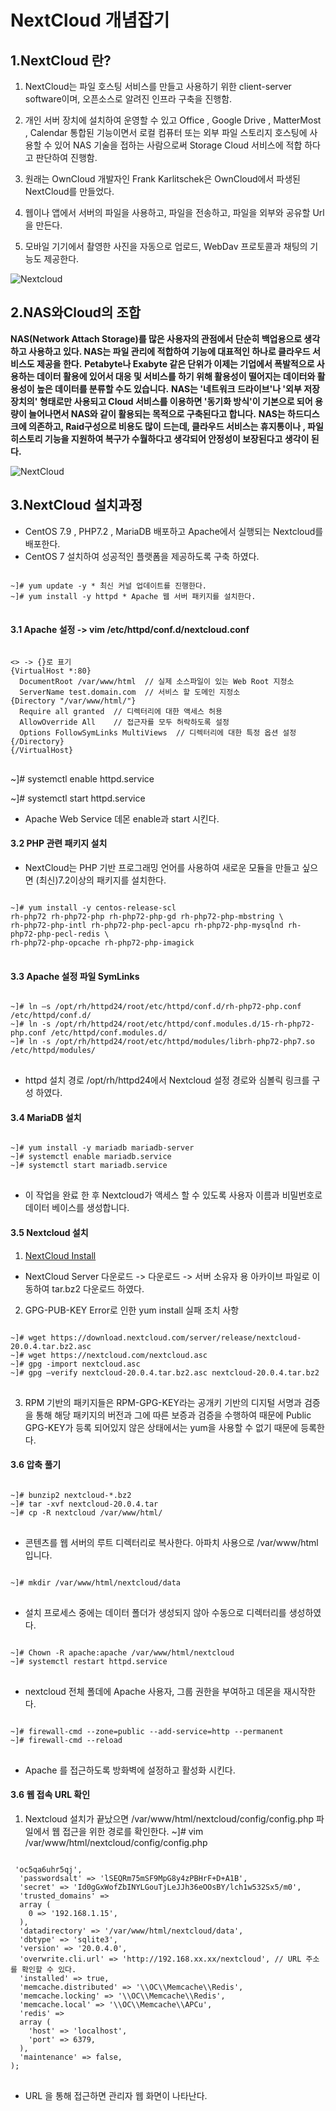 NextCloud 개념잡기
====

1.NextCloud 란?
----
1. NextCloud는 파일 호스팅 서비스를 만들고 사용하기 위한 client-server software이며, 오픈소스로 알려진 인프라 구축을 진행함.

2. 개인 서버 장치에 설치하여 운영할 수 있고 Office , Google Drive , MatterMost , Calendar 통합된 기능이면서
로컬 컴퓨터 또는 외부 파일 스토리지 호스팅에 사용할 수 있어 NAS 기술을 접하는 사람으로써 Storage Cloud 서비스에 적합
하다고 판단하여 진행함.

3. 원래는 OwnCloud 개발자인 Frank Karlitschek은 OwnCloud에서 파생된 NextCloud를 만들었다.

4. 웹이나 앱에서 서버의 파일을 사용하고, 파일을 전송하고, 파일을 외부와 공유할 Url을 만든다.

5. 모바일 기기에서 촬영한 사진을 자동으로 업로드, WebDav 프로토콜과 채팅의 기능도 제공한다.

![Nextcloud](/image/1.JPG)

2.NAS와Cloud의 조합
----

**NAS(Network Attach Storage)를 많은 사용자의 관점에서 단순히 백업용으로 생각하고 사용하고 있다. NAS는 파일 관리에 적합하여 
기능에 대표적인 하나로 클라우드 서비스도 제공을 한다.**
**Petabyte나 Exabyte 같은 단위가 이제는 기업에서 폭발적으로 사용하는 데이터 활용에 있어서 대응 및 서비스를 하기 위해
활용성이 떨어지는 데이터와 활용성이 높은 데이터를 분류할 수도 있습니다.**
**NAS는 '네트워크 드라이브'나 '외부 저장장치의' 형태로만 사용되고 Cloud 서비스를 이용하면 '동기화 방식'이 기본으로 되어
용량이 늘어나면서 NAS와 같이 활용되는 목적으로 구축된다고 합니다.**
**NAS는 하드디스크에 의존하고, Raid구성으로 비용도 많이 드는데, 클라우드 서비스는 휴지통이나 , 파일 히스토리 기능을 지원하여
복구가 수월하다고 생각되어 안정성이 보장된다고 생각이 된다.**

![NextCloud](/image/2.JPG)

3.NextCloud 설치과정
----
* CentOS 7.9 , PHP7.2 , MariaDB 배포하고 Apache에서 실행되는 Nextcloud를 배포한다.
* CentOS 7 설치하여 성공적인 플랫폼을 제공하도록 구축 하였다.
<pre>
<code>
~]# yum update -y * 최신 커널 업데이트를 진행한다.
~]# yum install -y httpd * Apache 웹 서버 패키지를 설치한다.
</code>
</pre>

#### 3.1 Apache 설정 -> vim /etc/httpd/conf.d/nextcloud.conf
<pre>
<code>
<> -> {}로 표기
{VirtualHost *:80} 
  DocumentRoot /var/www/html  // 실제 소스파일이 있는 Web Root 지정소
  ServerName test.domain.com  // 서비스 할 도메인 지정소
{Directory "/var/www/html/"}
  Require all granted  // 디렉터리에 대한 액세스 허용
  AllowOverride All    // 접근자를 모두 허락하도록 설정
  Options FollowSymLinks MultiViews  // 디렉터리에 대한 특정 옵션 설정
{/Directory}
{/VirtualHost}
</code>
</pre>
~]# systemctl enable httpd.service

~]# systemctl start httpd.service
* Apache Web Service 데몬 enable과 start 시킨다.

#### 3.2 PHP 관련 패키지 설치
* NextCloud는 PHP 기반 프로그래밍 언어를 사용하여 새로운 모듈을 만들고 싶으면 (최신)7.2이상의 패키지를 설치한다.
<pre>
<code>
~]# yum install -y centos-release-scl
rh-php72 rh-php72-php rh-php72-php-gd rh-php72-php-mbstring \
rh-php72-php-intl rh-php72-php-pecl-apcu rh-php72-php-mysqlnd rh-php72-php-pecl-redis \
rh-php72-php-opcache rh-php72-php-imagick
</code>
</pre>

#### 3.3 Apache 설정 파일 SymLinks 
<pre>
<code>
~]# ln –s /opt/rh/httpd24/root/etc/httpd/conf.d/rh-php72-php.conf /etc/httpd/conf.d/
~]# ln -s /opt/rh/httpd24/root/etc/httpd/conf.modules.d/15-rh-php72-php.conf /etc/httpd/conf.modules.d/
~]# ln -s /opt/rh/httpd24/root/etc/httpd/modules/librh-php72-php7.so /etc/httpd/modules/
</code>
</pre>
* httpd 설치 경로 /opt/rh/httpd24에서 Nextcloud 설정 경로와 심볼릭 링크를 구성 하였다.

#### 3.4 MariaDB 설치
<pre>
<code>
~]# yum install -y mariadb mariadb-server
~]# systemctl enable mariadb.service
~]# systemctl start mariadb.service
</code>
</pre>
* 이 작업을 완료 한 후 Nextcloud가 액세스 할 수 있도록 사용자 이름과 비밀번호로 데이터 베이스를 생성합니다.

#### 3.5 Nextcloud 설치
1. [NextCloud Install](https://nextcloud.com/install/)
* NextCloud Server 다운로드 -> 다운로드 -> 서버 소유자 용 아카이브 파일로 이동하여 tar.bz2 다운로드 하였다. 
2. GPG-PUB-KEY Error로 인한 yum install 실패 조치 사항
<pre>
<code>
~]# wget https://download.nextcloud.com/server/release/nextcloud-20.0.4.tar.bz2.asc
~]# wget https://nextcloud.com/nextcloud.asc
~]# gpg -import nextcloud.asc
~]# gpg –verify nextcloud-20.0.4.tar.bz2.asc nextcloud-20.0.4.tar.bz2
</code>
</pre>
3. RPM 기반의 패키지들은 RPM-GPG-KEY라는 공개키 기반의 디지털 서명과 검증을 통해 해당 패키지의 버전과 그에 따른 
보증과 검증을 수행하여 때문에 Public GPG-KEY가 등록 되어있지 않은 상태에서는 yum을 사용할 수 없기 때문에 등록한다.

#### 3.6 압축 풀기
<pre>
<code>
~]# bunzip2 nextcloud-*.bz2
~]# tar -xvf nextcloud-20.0.4.tar
~]# cp -R nextcloud /var/www/html/
</code>
</pre>
* 콘텐츠를 웹 서버의 루트 디렉터리로 복사한다. 아파치 사용으로 /var/www/html 입니다.

<pre>
<code>
~]# mkdir /var/www/html/nextcloud/data
</code>
</pre>
* 설치 프로세스 중에는 데이터 폴더가 생성되지 않아 수동으로 디렉터리를 생성하였다.

<pre>
<code>
~]# Chown -R apache:apache /var/www/html/nextcloud
~]# systemctl restart httpd.service
</code>
</pre>
* nextcloud 전체 폴데에 Apache 사용자, 그룹 권한을 부여하고 데몬을 재시작한다.

<pre>
<code>
~]# firewall-cmd --zone=public --add-service=http --permanent
~]# firewall-cmd --reload
</code>
</pre>
* Apache 를 접근하도록 방화벽에 설정하고 활성화 시킨다.

#### 3.6 웹 접속 URL 확인
1. Nextcloud 설치가 끝났으면 /var/www/html/nextcloud/config/config.php 파일에서 웹 접근을 위한 경로를 확인한다.
~]# vim /var/www/html/nextcloud/config/config.php
<pre>
<code>
<?php
$CONFIG = array (
  'instanceid' => 'oc5qa6uhr5qj',
  'passwordsalt' => 'lSEQRm75mSF9MpG8y4zPBHrF+D+A1B',
  'secret' => 'Id0gGxWofZbINYLGouTjLeJJh36eOOsBY/lch1w532Sx5/m0',
  'trusted_domains' =>
  array (
    0 => '192.168.1.15',
  ),
  'datadirectory' => '/var/www/html/nextcloud/data',
  'dbtype' => 'sqlite3',
  'version' => '20.0.4.0',
  'overwrite.cli.url' => 'http://192.168.xx.xx/nextcloud', // URL 주소를 확인할 수 있다.
  'installed' => true,
  'memcache.distributed' => '\\OC\\Memcache\\Redis',
  'memcache.locking' => '\\OC\\Memcache\\Redis',
  'memcache.local' => '\\OC\\Memcache\\APCu',
  'redis' =>
  array (
    'host' => 'localhost',
    'port' => 6379,
  ),
  'maintenance' => false,
);
</code>
</pre>
* URL 을 통해 접근하면 관리자 웹 화면이 나타난다.
